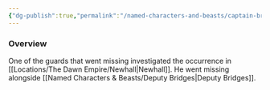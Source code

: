 ```yaml
---
{"dg-publish":true,"permalink":"/named-characters-and-beasts/captain-brookes/","tags":["NPC"],"noteIcon":""}
---
```



### Overview
One of the guards that went missing investigated the occurrence in [[Locations/The Dawn Empire/Newhall\|Newhall]]. He went missing alongside [[Named Characters & Beasts/Deputy Bridges\|Deputy Bridges]].